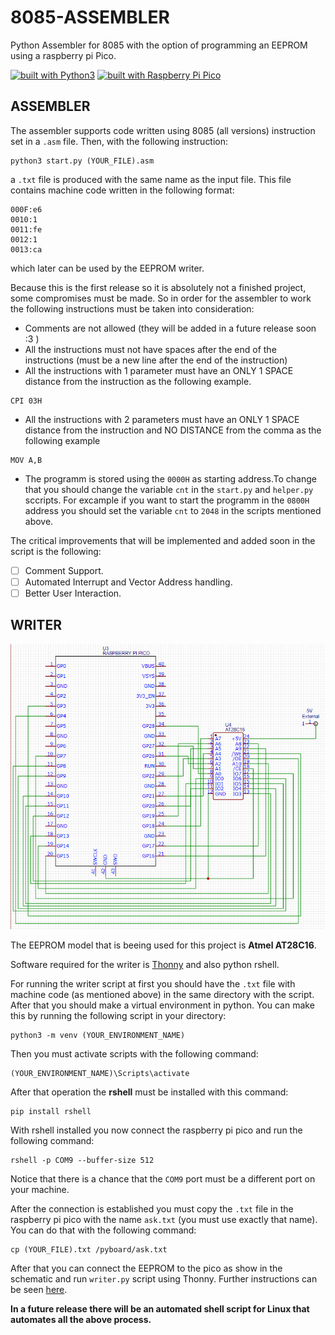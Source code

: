 # 8085-ASSEMBLER
Python Assembler for 8085 with the option of programming an EEPROM using a raspberry pi Pico.

[![built with Python3](https://img.shields.io/badge/built%20with-Python3-red.svg)](https://www.python.org/) [![built with Raspberry Pi Pico](https://img.shields.io/badge/built%20with-Raspberry%20Pi%20Pico-blue)](https://www.raspberrypi.org/products/raspberry-pi-pico/)

## ASSEMBLER

  The assembler supports code written using 8085 (all versions) instruction set in a ```.asm``` file. Then, with the following instruction:
```
python3 start.py (YOUR_FILE).asm
```
a ```.txt``` file is produced with the same name as the input file. This file contains machine code written in the following format:
```
000F:e6
0010:1
0011:fe
0012:1
0013:ca
```
which later can be used by the EEPROM writer.

  Because this is the first release so it is absolutely not a finished project, some compromises must be made. So in order for the assembler to work the following instructions
must be taken into consideration:
- Comments are not allowed (they will be added in a future release soon :3 )
- All the instructions must not have spaces after the end of the instructions (must be a new line after the end of the instruction)
- All the instructions with 1 parameter must have an ONLY 1 SPACE distance from the instruction as the following example.
```
CPI 03H
```
- All the instructions with 2 parameters must have an ONLY 1 SPACE distance from the instruction and NO DISTANCE from the comma as the following example
```
MOV A,B
```
- The programm is stored using the ```0000H``` as starting address.To change that you should change the variable ```cnt``` in the ```start.py``` and ```helper.py``` sccripts. For excample if you 
want to start the programm in the ```0800H``` address you should set the variable ```cnt``` to ```2048``` in the scripts mentioned above.

The critical improvements that will be implemented and added soon in the script is the following:
- [ ] Comment Support.
- [ ] Automated Interrupt and Vector Address handling.
- [ ] Better User Interaction.

## WRITER

![writer](/WRITER/sch_img.png)

The EEPROM model that is beeing used for this project is **Atmel AT28C16**.

Software required for the writer is [Thonny](https://thonny.org/) and also python rshell.
  
For running the writer script at first you should have the ```.txt``` file with machine code (as mentioned above) in the same directory with the script. After that you should
make a virtual environment in python. You can make this by running the following script in your directory:
```
python3 -m venv (YOUR_ENVIRONMENT_NAME)
```

Then you must activate scripts with the following command:
```
(YOUR_ENVIRONMENT_NAME)\Scripts\activate
```

After that operation the **rshell** must be installed with this command:
```
pip install rshell
```

With rshell installed you now connect the raspberry pi pico and run the following command:
```
rshell -p COM9 --buffer-size 512
```
Notice that there is a chance that the ```COM9``` port must be a different port on your machine.

After the connection is established you must copy the ```.txt``` file in the raspberry pi pico with the name ```ask.txt``` (you must use exactly that name).
You can do that with the following command:
```
cp (YOUR_FILE).txt /pyboard/ask.txt
```

After that you can connect the EEPROM to the pico as show in the schematic and run ```writer.py``` script using Thonny. Further instructions can be seen [here](https://www.youtube.com/watch?v=_ouzuI_ZPLs).

**In a future release there will be an automated shell script for Linux that automates all the above process.**
